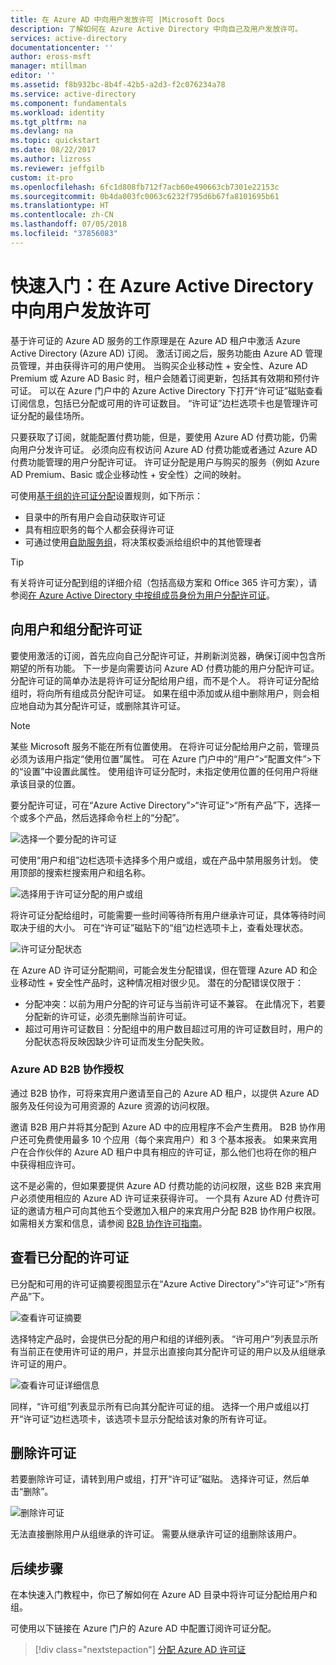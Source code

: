 ```yaml
---
title: 在 Azure AD 中向用户发放许可 |Microsoft Docs
description: 了解如何在 Azure Active Directory 中向自己及用户发放许可。
services: active-directory
documentationcenter: ''
author: eross-msft
manager: mtillman
editor: ''
ms.assetid: f8b932bc-8b4f-42b5-a2d3-f2c076234a78
ms.service: active-directory
ms.component: fundamentals
ms.workload: identity
ms.tgt_pltfrm: na
ms.devlang: na
ms.topic: quickstart
ms.date: 08/22/2017
ms.author: lizross
ms.reviewer: jeffgilb
custom: it-pro
ms.openlocfilehash: 6fc1d808fb712f7acb60e490663cb7301e22153c
ms.sourcegitcommit: 0b4da003fc0063c6232f795d6b67fa8101695b61
ms.translationtype: HT
ms.contentlocale: zh-CN
ms.lasthandoff: 07/05/2018
ms.locfileid: "37856083"
---
```

# <a name="quickstart-license-users-in-azure-active-directory"></a>快速入门：在 Azure Active Directory 中向用户发放许可
基于许可证的 Azure AD 服务的工作原理是在 Azure AD 租户中激活 Azure Active Directory (Azure AD) 订阅。 激活订阅之后，服务功能由 Azure AD 管理员管理，并由获得许可的用户使用。 当购买企业移动性 + 安全性、Azure AD Premium 或 Azure AD Basic 时，租户会随着订阅更新，包括其有效期和预付许可证。 可以在 Azure 门户中的 Azure Active Directory 下打开“许可证”磁贴查看订阅信息，包括已分配或可用的许可证数目。 “许可证”边栏选项卡也是管理许可证分配的最佳场所。

只要获取了订阅，就能配置付费功能，但是，要使用 Azure AD 付费功能，仍需向用户分发许可证。 必须向应有权访问 Azure AD 付费功能或者通过 Azure AD 付费功能管理的用户分配许可证。 许可证分配是用户与购买的服务（例如 Azure AD Premium、Basic 或企业移动性 + 安全性）之间的映射。

可使用[基于组的许可证分配](active-directory-licensing-whatis-azure-portal.md)设置规则，如下所示：
* 目录中的所有用户会自动获取许可证
* 具有相应职务的每个人都会获得许可证
* 可通过使用[自助服务组](../users-groups-roles/groups-self-service-management.md)，将决策权委派给组织中的其他管理者

> [!TIP]
> 有关将许可证分配到组的详细介绍（包括高级方案和 Office 365 许可方案），请参阅[在 Azure Active Directory 中按组成员身份为用户分配许可证](../users-groups-roles/licensing-groups-assign.md)。

## <a name="assign-licenses-to-users-and-groups"></a>向用户和组分配许可证
要使用激活的订阅，首先应向自己分配许可证，并刷新浏览器，确保订阅中包含所期望的所有功能。 下一步是向需要访问 Azure AD 付费功能的用户分配许可证。 分配许可证的简单办法是将许可证分配给用户组，而不是个人。 将许可证分配给组时，将向所有组成员分配许可证。 如果在组中添加或从组中删除用户，则会相应地自动为其分配许可证，或删除其许可证。 

> [!NOTE]
> 某些 Microsoft 服务不能在所有位置使用。 在将许可证分配给用户之前，管理员必须为该用户指定“使用位置”属性。 可在 Azure 门户中的“用户”&gt;“配置文件”&gt;下的“设置”中设置此属性。 使用组许可证分配时，未指定使用位置的任何用户将继承该目录的位置。

要分配许可证，可在“Azure Active Directory”&gt;“许可证”&gt;“所有产品”下，选择一个或多个产品，然后选择命令栏上的“分配”。

![选择一个要分配的许可证](./media/license-users-groups/select-license-to-assign.png)

可使用“用户和组”边栏选项卡选择多个用户或组，或在产品中禁用服务计划。 使用顶部的搜索栏搜索用户和组名称。

![选择用于许可证分配的用户或组](./media/license-users-groups/select-user-for-license-assignment.png)

将许可证分配给组时，可能需要一些时间等待所有用户继承许可证，具体等待时间取决于组的大小。 可在“许可证”磁贴下的“组”边栏选项卡上，查看处理状态。

![许可证分配状态](./media/license-users-groups/license-assignment-status.png)

在 Azure AD 许可证分配期间，可能会发生分配错误，但在管理 Azure AD 和企业移动性 + 安全性产品时，这种情况相对很少见。 潜在的分配错误仅限于：
- 分配冲突：以前为用户分配的许可证与当前许可证不兼容。 在此情况下，若要分配新的许可证，必须先删除当前许可证。
- 超过可用许可证数目：分配组中的用户数目超过可用的许可证数目时，用户的分配状态将反映因缺少许可证而发生分配失败。

### <a name="azure-ad-b2b-collaboration-licensing"></a>Azure AD B2B 协作授权

通过 B2B 协作，可将来宾用户邀请至自己的 Azure AD 租户，以提供 Azure AD 服务及任何设为可用资源的 Azure 资源的访问权限。  

邀请 B2B 用户并将其分配到 Azure AD 中的应用程序不会产生费用。 B2B 协作用户还可免费使用最多 10 个应用（每个来宾用户）和 3 个基本报表。 如果来宾用户在合作伙伴的 Azure AD 租户中具有相应的许可证，那么他们也将在你的租户中获得相应许可。

这不是必需的，但如果要提供 Azure AD 付费功能的访问权限，这些 B2B 来宾用户必须使用相应的 Azure AD 许可证来获得许可。 一个具有 Azure AD 付费许可证的邀请方租户可向其他五个受邀加入租户的来宾用户分配 B2B 协作用户权限。 如需相关方案和信息，请参阅 [B2B 协作许可指南](../b2b/licensing-guidance.md)。

## <a name="view-assigned-licenses"></a>查看已分配的许可证

已分配和可用的许可证摘要视图显示在“Azure Active Directory”&gt;“许可证”&gt;“所有产品”下。

![查看许可证摘要](./media/license-users-groups/view-license-summary.png)

选择特定产品时，会提供已分配的用户和组的详细列表。 “许可用户”列表显示所有当前正在使用许可证的用户，并显示出直接向其分配许可证的用户以及从组继承许可证的用户。

![查看许可证详细信息](./media/license-users-groups/view-license-detail.png)

同样，“许可组”列表显示所有已向其分配许可证的组。 选择一个用户或组以打开“许可证”边栏选项卡，该选项卡显示分配给该对象的所有许可证。

## <a name="remove-a-license"></a>删除许可证

若要删除许可证，请转到用户或组，打开“许可证”磁贴。 选择许可证，然后单击“删除”。

![删除许可证](./media/license-users-groups/remove-license.png)

无法直接删除用户从组继承的许可证。 需要从继承许可证的组删除该用户。


## <a name="next-steps"></a>后续步骤
在本快速入门教程中，你已了解如何在 Azure AD 目录中将许可证分配给用户和组。 

可使用以下链接在 Azure 门户的 Azure AD 中配置订阅许可证分配。

> [!div class="nextstepaction"]
> [分配 Azure AD 许可证](https://aad.portal.azure.com/#blade/Microsoft_AAD_IAM/LicensesMenuBlade/Overview) 